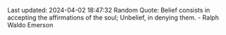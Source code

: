 Last updated: 2024-04-02 18:47:32
Random Quote: Belief consists in accepting the affirmations of the soul; Unbelief, in denying them. - Ralph Waldo Emerson